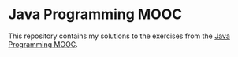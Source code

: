 # Java Programming MOOC

This repository contains my solutions to the exercises from the [Java Programming MOOC](https://java-programming.mooc.fi/).
